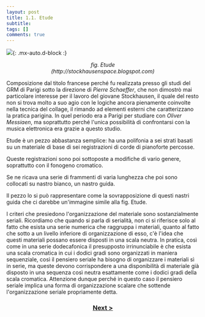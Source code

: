 ```yaml
---
layout: post
title: 1.1. Etude
subtitle:
tags: []
comments: true
---
```


![](https://velitch.github.io/velitch/assets/img/learn/analisi_composizioni_stockhausen/fig.10_etude.jpg){: .mx-auto.d-block :}
<p style="text-align:center"><i>fig. Etude<br>
(http://stockhausenspace.blogspot.com)</i></p>

Composizione dal titolo francese perché fu realizzata presso gli studi del GRM di Parigi sotto la
direzione di _Pierre Schaeffer_, che non dimostrò mai particolare interesse per il lavoro del giovane
Stockhausen, il quale del resto non si trova molto a suo agio con le logiche ancora pienamente
coinvolte nella tecnica del collage, il rimando ad elementi esterni che caratterizzano la pratica
parigina. In quel periodo era a Parigi per studiare con _Oliver Messiaen_, ma soprattutto perché
l'unica possibilità di confrontarsi con la musica elettronica era grazie a questo studio.

Etude è un pezzo abbastanza semplice: ha una polifonia a sei strati basati su un materiale di base di
sei registrazioni di corde di pianoforte percosse.

Queste registrazioni sono poi sottoposte a modifiche di vario genere, soprattutto con il fonogeno
cromatico.

Se ne ricava una serie di frammenti di varia lunghezza che poi sono collocati su nastro bianco, un
nastro guida.

Il pezzo lo si può rappresentare come la sovrapposizione di questi nastri guida che ci darebbe
un'immagine simile alla fig. Etude.

I criteri che presiedono l'organizzazione del materiale sono sostanzialmente seriali. Ricordiamo che
quando si parla di serialità, non ci si riferisce solo al fatto che esista una serie numerica che
raggruppa i materiali, quanto al fatto che sotto a un livello inferiore di organizzazione di esso, c'è
l'idea che questi materiali possano essere disposti in una scala neutra. In pratica, così come in una
serie dodecafonica il presupposto irrinunciabile è che esista una scala cromatica in cui i dodici gradi
sono organizzati in maniera sequenziale, così il pensiero seriale ha bisogno di organizzare i
materiali sì in serie, ma queste devono corrispondere a una disponibilità di materiale già disposto in
una sequenza così neutra esattamente come i dodici gradi della scala cromatica.
Attenzione dunque perché in questo caso il pensiero seriale implica una forma di organizzazione
scalare che sottende l'organizzazione seriale propriamente detta.

<h3 style="text-align:center">
<a href="https://velitch.github.io/velitch/2021-11-02-02_00_il_concetto_di_pregiudizio/">Next ></a></h3>

